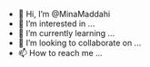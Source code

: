 - 👋 Hi, I’m @MinaMaddahi
- 👀 I’m interested in ...
- 🌱 I’m currently learning ...
- 💞️ I’m looking to collaborate on ...
- 📫 How to reach me ...

<!---
MinaMaddahi/MinaMaddahi is a ✨ special ✨ repository because its `README.md` (this file) appears on your GitHub profile.
You can click the Preview link to take a look at your changes.
--->
